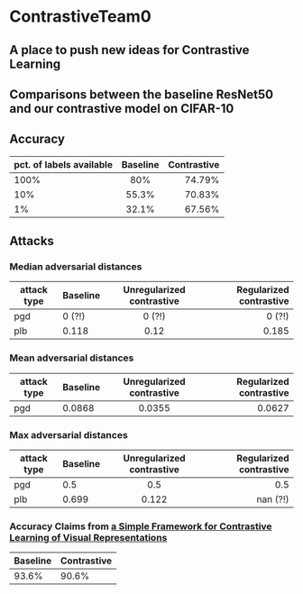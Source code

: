 # ContrastiveTeam0

## A place to push new ideas for Contrastive Learning


## Comparisons between the baseline ResNet50 and our contrastive model on CIFAR-10

## Accuracy 

|   pct. of labels available    | Baseline   | Contrastive  |
| ------------- |:-------------:| -----:|
| 100%      | 80% | 74.79% |
| 10%      | 55.3%      |   70.83% |
| 1% | 32.1%      |    67.56% |

## Attacks

### Median adversarial distances

| attack type |   Baseline    | Unregularized contrastive   | Regularized contrastive  |
---- | ------------- |:-------------:| -----:|
pgd  | 0 (?!)     | 0 (?!) | 0 (?!) |
plb | 0.118      | 0.12      |   0.185 |

### Mean adversarial distances

| attack type |   Baseline    | Unregularized contrastive   | Regularized contrastive  |
---- | ------------- |:-------------:| -----:|
pgd | 0.0868      | 0.0355 | 0.0627 |

### Max adversarial distances

| attack type |   Baseline    | Unregularized contrastive   | Regularized contrastive  |
---- | ------------- |:-------------:| -----:|
pgd | 0.5      | 0.5 | 0.5 |
plb | 0.699      | 0.122      |   nan (?!) |

### Accuracy Claims from [a Simple Framework for Contrastive Learning of Visual Representations](https://arxiv.org/pdf/2002.05709.pdf)
| Baseline | Contrastive |
| -------- | -------- |
| 93.6%    | 90.6%    |







